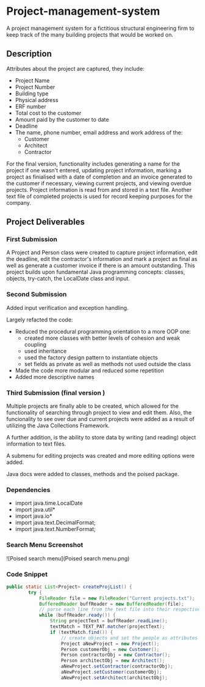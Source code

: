 # Project-management-system

A project management system for a fictitious structural engineering firm to keep track of the many building projects that would be worked on. 

## Description

Attributes about the project are captured, they include:
- Project Name
- Project Number
- Building type
- Physical address
- ERF number
- Total cost to the customer
- Amount paid by the customer to date
- Deadline
- The name, phone number, email address and work address of the:
	* Customer
	* Architect
	* Contractor
		
For the final version, functionality includes generating a name for the project if one wasn't entered, updating project information, marking a project as finialised with a date of completion and an invoice generated to the customer if necessary, viewing current projects, and viewing overdue projects. Project information is read from and stored in a text file. Another text file of completed projects is used for record keeping purposes for the company.

## Project Deliverables
### First Submission

A Project and Person class were created to capture project information, edit the deadline, edit the contractor's information and mark a project as final as well as generate a customer invoice if there is an amount outstanding. 
This project builds upon fundamental Java programming concepts: classes, objects, try-catch, the LocalDate class and input. 

### Second Submission

Added input verification and exception handling.

Largely refacted the code:
- Reduced the procedural programming orientation to a more OOP one:
	* created more classes with better levels of cohesion and weak coupling 
	* used inheritance  
	* used the factory design pattern to instantiate objects
	* set fields as private as well as methods not used outside the class
- Made the code more modular and reduced some repetition
- Added more descriptive names


### Third Submission (final version )
Multiple projects are finally able to be created, which allowed for the functionality of searching through project to view and edit them. Also, the funcionality to see over due and current projects were added as a result of utilizing the Java Collections Framework.

A further addition, is the ability to store data by writing (and reading) object information to text files.

A submenu for editing projects was created and more editing options were added. 

Java docs were added to classes, methods and the poised package.


### Dependencies

* import java.time.LocalDate
* import java.util*
* import java.io*
* import java.text.DecimalFormat;
* import java.text.NumberFormat;


### Search Menu Screenshot
![Poised search menu](Poised search menu.png)

### Code Snippet

``` java
public static List<Project> createProjList() {
		try {
			FileReader file = new FileReader("Current projects.txt");
			BufferedReader buffReader = new BufferedReader(file);
			// parse each line from the text file into their respective attributes
			while (buffReader.ready()) {
				String projectText = buffReader.readLine();
				textMatch = TEXT_PAT.matcher(projectText);
				if (textMatch.find()) {
					// create objects and set the people as attributes to the project
					Project aNewProject = new Project();
					Person customerObj = new Customer();
					Person contractorObj = new Contractor();
					Person architectObj = new Architect();
					aNewProject.setContractor(contractorObj);
					aNewProject.setCustomer(customerObj);
					aNewProject.setArchitect(architectObj);
```

